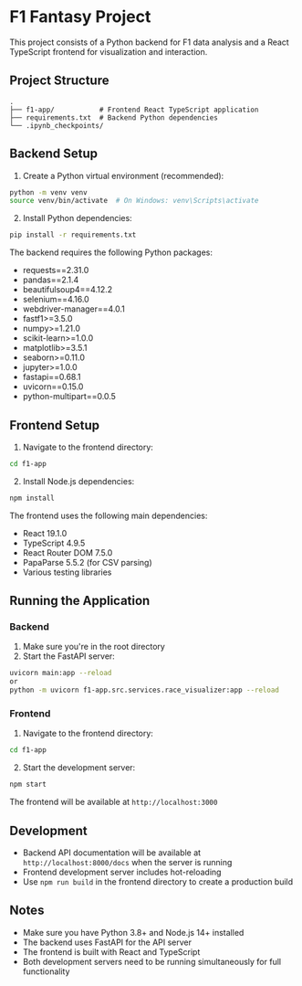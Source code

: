# F1 Fantasy Project

This project consists of a Python backend for F1 data analysis and a React TypeScript frontend for visualization and interaction.

## Project Structure

```
.
├── f1-app/           # Frontend React TypeScript application
├── requirements.txt  # Backend Python dependencies
└── .ipynb_checkpoints/
```

## Backend Setup

1. Create a Python virtual environment (recommended):
```bash
python -m venv venv
source venv/bin/activate  # On Windows: venv\Scripts\activate
```

2. Install Python dependencies:
```bash
pip install -r requirements.txt
```

The backend requires the following Python packages:
- requests==2.31.0
- pandas==2.1.4
- beautifulsoup4==4.12.2
- selenium==4.16.0
- webdriver-manager==4.0.1
- fastf1>=3.5.0
- numpy>=1.21.0
- scikit-learn>=1.0.0
- matplotlib>=3.5.1
- seaborn>=0.11.0
- jupyter>=1.0.0
- fastapi==0.68.1
- uvicorn==0.15.0
- python-multipart==0.0.5

## Frontend Setup

1. Navigate to the frontend directory:
```bash
cd f1-app
```

2. Install Node.js dependencies:
```bash
npm install
```

The frontend uses the following main dependencies:
- React 19.1.0
- TypeScript 4.9.5
- React Router DOM 7.5.0
- PapaParse 5.5.2 (for CSV parsing)
- Various testing libraries

## Running the Application

### Backend
1. Make sure you're in the root directory
2. Start the FastAPI server:
```bash
uvicorn main:app --reload
or
python -m uvicorn f1-app.src.services.race_visualizer:app --reload
```

### Frontend
1. Navigate to the frontend directory:
```bash
cd f1-app
```

2. Start the development server:
```bash
npm start
```

The frontend will be available at `http://localhost:3000`

## Development

- Backend API documentation will be available at `http://localhost:8000/docs` when the server is running
- Frontend development server includes hot-reloading
- Use `npm run build` in the frontend directory to create a production build

## Notes

- Make sure you have Python 3.8+ and Node.js 14+ installed
- The backend uses FastAPI for the API server
- The frontend is built with React and TypeScript
- Both development servers need to be running simultaneously for full functionality 
